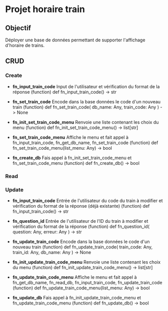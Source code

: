 # Projet horaire train
## Objectif
Déployer une base de données permettant de supporter l'affichage d'horaire de trains.

## CRUD
### Create
* **fn_input_train_code** Input de l'utilisateur et vérification du format de la réponse
(function) def fn_input_train_code() -> str

* **fn_set_train_code** Encode dans la base données le code d'un nouveau train
(function) def fn_set_train_code(
    db_name: Any,
    train_code: Any
) -> None

* **fn_init_set_train_code_menu** Renvoie une liste contenant les choix du menu
(function) def fn_init_set_train_code_menu() -> list[str]

* **fn_set_train_code_menu** Affiche le menu et fait appel à fn_input_train_code, fn_get_db_name, fn_set_train_code
(function) def fn_set_train_code_menu(list_menu: Any) -> bool

* **fn_create_db** Fais appel à fn_init_set_train_code_menu et fn_set_train_code_menu
(function) def fn_create_db() -> bool

### Read

### Update
* **fn_input_train_code** Entrée de l'utilisateur du code du train à modifier et vérification du format de la réponse (déjà existante)
(function) def fn_input_train_code() -> str

* **fn_question_id** Entrée de l'utilisateur de l'ID du train à modifier et vérification du format de la réponse
(function) def fn_question_id(
    question: Any,
    erreur: Any
) -> str

* **fn_update_train_code** Encode dans la base données le code d'un nouveau train
(function) def fn_update_train_code(
    train_code: Any,
    train_id: Any,
    db_name: Any
) -> None

* **fn_init_update_train_code_menu** Renvoie une liste contenant les choix du menu
(function) def fn_init_update_train_code_menu() -> list[str]

* **fn_update_train_code_menu** Affiche le menu et fait appel à fn_get_db_name, fn_read_db, fn_input_train_code, fn_update_train_code
(function) def fn_update_train_code_menu(list_menu: Any) -> bool

* **fn_update_db** Fais appel à fn_init_update_train_code_menu et fn_update_train_code_menu
(function) def fn_update_db() -> bool